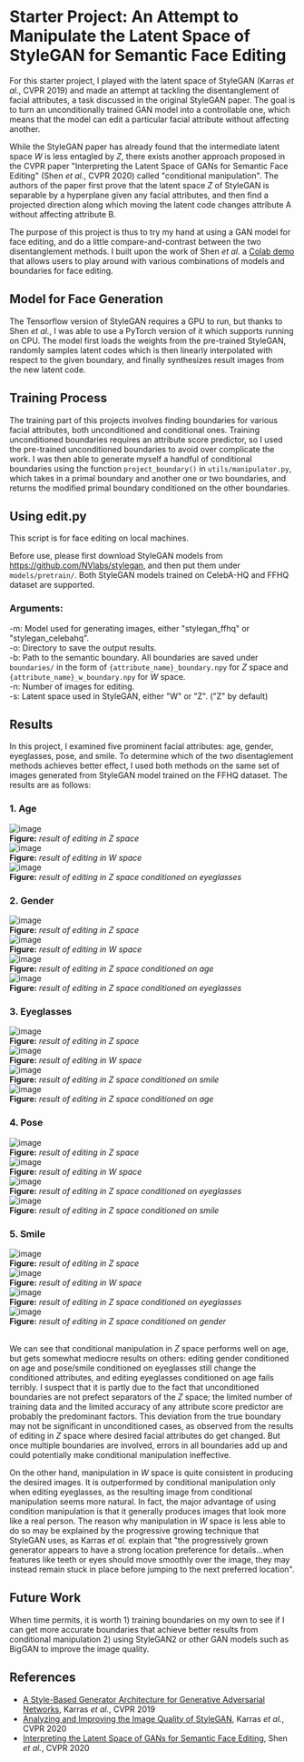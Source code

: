 # Starter Project: An Attempt to Manipulate the Latent Space of StyleGAN for Semantic Face Editing

For this starter project, I played with the latent space of StyleGAN (Karras *et al.*, CVPR 2019) and made an attempt at tackling the disentanglement of facial attributes, a task discussed in the original StyleGAN paper. The goal is to turn an unconditionally trained GAN model into a controllable one, which means that the model can edit a particular facial attribute without affecting another.

While the StyleGAN paper has already found that the intermediate latent space *W* is less entagled by *Z*, there exists another approach proposed in the CVPR paper "Interpreting the Latent Space of GANs for Semantic Face Editing" (Shen *et al.*, CVPR 2020) called "conditional manipulation". The authors of the paper first prove that the latent space *Z* of StyleGAN is separable by a hyperplane given any facial attributes, and then find a projected direction along which moving the latent code changes attribute A without affecting attribute B.

The purpose of this project is thus to try my hand at using a GAN model for face editing, and do a little compare-and-contrast between the two disentanglement methods. I built upon the work of Shen *et al.* a [Colab demo](https://colab.research.google.com/github/yuzq97/starter_project/blob/main/demo.ipynb) that allows users to play around with various combinations of models and boundaries for face editing.

## Model for Face Generation

The Tensorflow version of StyleGAN requires a GPU to run, but thanks to Shen *et al.*, I was able to use a PyTorch version of it which supports running on CPU. The model first loads the weights from the pre-trained StyleGAN, randomly samples latent codes which is then linearly interpolated with respect to the given boundary, and finally synthesizes result images from the new latent code.

## Training Process
The training part of this projects involves finding boundaries for various facial attributes, both unconditioned and conditional ones. Training unconditioned boundaries requires an attribute score predictor, so I used the pre-trained unconditioned boundaries to avoid over complicate the work. I was then able to generate myself a handful of conditional boundaries using the function `project_boundary()` in `utils/manipulator.py`, which takes in a primal boundary and another one or two boundaries, and returns the modified primal boundary conditioned on the other boundaries.

## Using edit.py

This script is for face editing on local machines.

Before use, please first download StyleGAN models from https://github.com/NVlabs/stylegan, and then put them under `models/pretrain/`. Both StyleGAN models trained on CelebA-HQ and FFHQ dataset are supported.

### Arguments:

-m: Model used for generating images, either "stylegan_ffhq" or "stylegan_celebahq". \
-o: Directory to save the output results. \
-b: Path to the semantic boundary. All boundaries are saved under `boundaries/` in the form of `{attribute_name}_boundary.npy` for *Z* space and `{attribute_name}_w_boundary.npy` for *W* space.\
-n: Number of images for editing. \
-s: Latent space used in StyleGAN, either "W" or "Z". ("Z" by default)

## Results
In this project, I examined five prominent facial attributes: age, gender, eyeglasses, pose, and smile. To determine which of the two disentaglement methods achieves better effect, I used both methods on the same set of images generated from StyleGAN model trained on the FFHQ dataset. The results are as follows:

### 1. Age
![image](./images/age_v_eyeglasses/z1.png) \
**Figure:** *result of editing in Z space* \
![image](./images/age_v_eyeglasses/w1.png) \
**Figure:** *result of editing in W space* \
![image](./images/age_v_eyeglasses/c1.png) \
**Figure:** *result of editing in Z space conditioned on eyeglasses*

### 2. Gender
![image](./images/gender_v_age/z1.png) \
**Figure:** *result of editing in Z space* \
![image](./images/gender_v_eyeglasses/w1.png) \
**Figure:** *result of editing in W space* \
![image](./images/gender_v_age/c1.png) \
**Figure:** *result of editing in Z space conditioned on age* \
![image](./images/gender_v_eyeglasses/c1.png) \
**Figure:** *result of editing in Z space conditioned on eyeglasses*

### 3. Eyeglasses
![image](./images/eyeglasses_v_gender/z1.png) \
**Figure:** *result of editing in Z space* \
![image](./images/eyeglasses_v_gender/w1.png) \
**Figure:** *result of editing in W space* \
![image](./images/eyeglasses_v_smile/c1.png) \
**Figure:** *result of editing in Z space conditioned on smile* \
![image](./images/eyeglasses_v_age/c2.png) \
**Figure:** *result of editing in Z space conditioned on age*

### 4. Pose
![image](./images/pose_v_eyeglasses/z1.png) \
**Figure:** *result of editing in Z space* \
![image](./images/pose_v_eyeglasses/w1.png) \
**Figure:** *result of editing in W space* \
![image](./images/pose_v_eyeglasses/c1.png) \
**Figure:** *result of editing in Z space conditioned on eyeglasses* \
![image](./images/pose_v_smile/c1.png) \
**Figure:** *result of editing in Z space conditioned on smile*

### 5. Smile
![image](./images/smile_v_eyeglasses/z1.png) \
**Figure:** *result of editing in Z space* \
![image](./images/smile_v_eyeglasses/w1.png) \
**Figure:** *result of editing in W space* \
![image](./images/smile_v_eyeglasses/c1.png) \
**Figure:** *result of editing in Z space conditioned on eyeglasses* \
![image](./images/smile_v_gender/c1.png) \
**Figure:** *result of editing in Z space conditioned on gender*

\
We can see that conditional manipulation in *Z* space performs well on age, but gets somewhat mediocre results on others: editing gender conditioned on age and pose/smile conditioned on eyeglasses still change the conditioned attributes, and editing eyeglasses conditioned on age fails terribly. I suspect that it is partly due to the fact that unconditioned boundaries are not prefect separators of the *Z* space; the limited number of training data and the limited accuracy of any attribute score predictor are probably the predominant factors. This deviation from the true boundary may not be significant in unconditioned cases, as observed from the results of editing in *Z* space where desired facial attributes do get changed. But once multiple boundaries are involved, errors in all boundaries add up and could potentially make conditional manipulation ineffective.    

On the other hand, manipulation in *W* space is quite consistent in producing the desired images. It is outperformed by conditional manipulation only when editing eyeglasses, as the resulting image from conditional manipulation seems more natural. In fact, the major advantage of using condition manipulation is that it generally produces images that look more like a real person. The reason why manipulation in *W* space is less able to do so may be explained by the progressive growing technique that StyleGAN uses, as Karras *et al.* explain that "the progressively grown generator appears to have a strong location preference for details...when features like teeth or eyes should move smoothly over the image, they may instead remain stuck in place before jumping to the next preferred location".

## Future Work
When time permits, it is worth 1) training boundaries on my own to see if I can get more accurate boundaries that achieve better results from conditional manipulation 2) using StyleGAN2 or other GAN models such as BigGAN to improve the image quality. 

## References
- [A Style-Based Generator Architecture for Generative Adversarial Networks](https://arxiv.org/pdf/1812.04948.pdf), Karras *et al.*, CVPR 2019
- [Analyzing and Improving the Image Quality of StyleGAN](https://arxiv.org/pdf/1912.04958.pdf), Karras *et al.*, CVPR 2020
- [Interpreting the Latent Space of GANs for Semantic Face Editing](https://arxiv.org/pdf/1907.10786.pdf), Shen *et al.*, CVPR 2020
